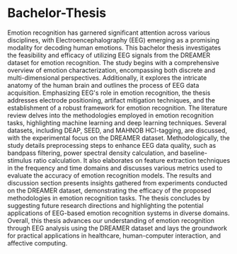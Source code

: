 # Bachelor-Thesis
Emotion recognition has garnered significant attention across various disciplines, with 
Electroencephalography (EEG) emerging as a promising modality for decoding human 
emotions. This bachelor thesis investigates the feasibility and efficacy of utilizing EEG 
signals from the DREAMER dataset for emotion recognition. The study begins with a 
comprehensive overview of emotion characterization, encompassing both discrete and 
multi-dimensional perspectives. Additionally, it explores the intricate anatomy of the 
human brain and outlines the process of EEG data acquisition. Emphasizing EEG's role 
in emotion recognition, the thesis addresses electrode positioning, artifact mitigation 
techniques, and the establishment of a robust framework for emotion recognition. 
The literature review delves into the methodologies employed in emotion recognition 
tasks, highlighting machine learning and deep learning techniques. Several datasets, including DEAP, SEED, and MAHNOB HCI-tagging, are discussed, with the 
experimental focus on the DREAMER dataset. Methodologically, the study details 
preprocessing steps to enhance EEG data quality, such as bandpass filtering, power 
spectral density calculation, and baseline-stimulus ratio calculation. It also elaborates on 
feature extraction techniques in the frequency and time domains and discusses various 
metrics used to evaluate the accuracy of emotion recognition models. 
The results and discussion section presents insights gathered from experiments conducted 
on the DREAMER dataset, demonstrating the efficacy of the proposed methodologies in 
emotion recognition tasks. The thesis concludes by suggesting future research directions 
and highlighting the potential applications of EEG-based emotion recognition systems in 
diverse domains. 
Overall, this thesis advances our understanding of emotion recognition through EEG 
analysis using the DREAMER dataset and lays the groundwork for practical applications 
in healthcare, human-computer interaction, and affective computing. 
